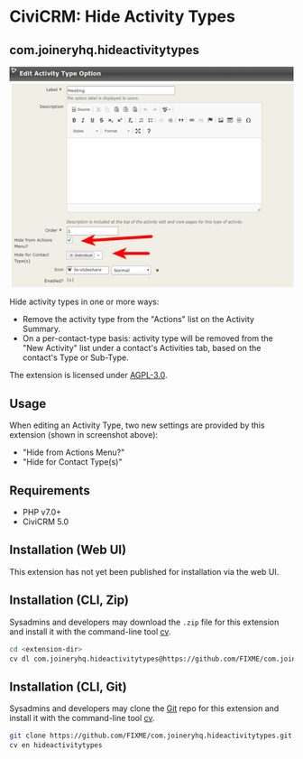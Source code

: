 # CiviCRM: Hide Activity Types
## com.joineryhq.hideactivitytypes

![Screenshot](/images/screenshot.png)

Hide activity types in one or more ways:

* Remove the activity type from the "Actions" list on the Activity Summary.
* On a per-contact-type basis: activity type will be removed from the "New Activity"
  list under a contact's Activities tab, based on the contact's Type or Sub-Type.

The extension is licensed under [AGPL-3.0](LICENSE.txt).

## Usage

When editing an Activity Type, two new settings are provided by this extension (shown
in screenshot above):
* "Hide from Actions Menu?"
* "Hide for Contact Type(s)"

## Requirements

* PHP v7.0+
* CiviCRM 5.0

## Installation (Web UI)

This extension has not yet been published for installation via the web UI.

## Installation (CLI, Zip)

Sysadmins and developers may download the `.zip` file for this extension and
install it with the command-line tool [cv](https://github.com/civicrm/cv).

```bash
cd <extension-dir>
cv dl com.joineryhq.hideactivitytypes@https://github.com/FIXME/com.joineryhq.hideactivitytypes/archive/master.zip
```

## Installation (CLI, Git)

Sysadmins and developers may clone the [Git](https://en.wikipedia.org/wiki/Git) repo for this extension and
install it with the command-line tool [cv](https://github.com/civicrm/cv).

```bash
git clone https://github.com/FIXME/com.joineryhq.hideactivitytypes.git
cv en hideactivitytypes
```
